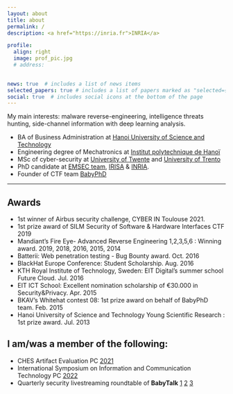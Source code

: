 ```yaml
---
layout: about
title: about
permalink: /
description: <a href="https://inria.fr">INRIA</a>

profile:
  align: right
  image: prof_pic.jpg
  # address:
    

news: true  # includes a list of news items
selected_papers: true # includes a list of papers marked as "selected={true}"
social: true  # includes social icons at the bottom of the page
---
```

My main interests: malware reverse-engineering, intelligence threats hunting, side-channel information with deep learning analysis.

- BA of Business Administration at <a href="https://www.hust.edu.vn/">Hanoi University of Science and Technology</a>
- Engineering degree of Mechatronics at <a href="https://www.hust.edu.vn/">Institut polytechnique de Hanoï</a>
- MSc of cyber-security at <a href="https://www.utwente.nl/">University of Twente</a> and <a href="https://www.unitn.it/">University of Trento</a>
- PhD candidate at <a href = "https://www.irisa.fr/emsec/">EMSEC team</a>, <a href="https://irisa.fr">IRISA</a> & <a href="https://inria.fr">INRIA</a>.
- Founder of CTF team <a href="https://babyphd.net">BabyPhD</a>

---
## Awards

- 1st winner of Airbus security challenge, CYBER IN Toulouse 2021.
- 1st prize award of SILM Security of Software & Hardware Interfaces CTF 2019
- Mandiant’s Fire Eye- Advanced Reverse Engineering 1,2,3,5,6 : Winning award. 2019, 2018, 2016, 2015, 2014
- Batterii: Web penetration testing - Bug Bounty award. Oct. 2016
- BlackHat Europe Conference: Student Scholarship. Aug. 2016
- KTH Royal Institute of Technology, Sweden: EIT Digital’s summer school Future Cloud. Jul. 2016
- EIT ICT School: Excellent nomination scholarship of €30.000 in Security&Privacy. Apr. 2015
- BKAV’s Whitehat contest 08: 1st prize award on behalf of BabyPhD team. Feb. 2015
- Hanoi University of Science and Technology Young Scientific Research : 1st prize award. Jul. 2013

## I am/was a member of the following:
- CHES Artifact Evaluation PC [2021](https://ches.iacr.org/2021/artifacts.php)
- International Symposium on Information and Communication Technology PC [2022](https://soict.org/)
- Quarterly security livestreaming roundtable of **BabyTalk** [1](https://www.youtube.com/watch?v=rMevp_WBY88&t=3090s) [2](https://www.youtube.com/watch?v=7gE_9P0CDUk) [3](https://www.youtube.com/watch?v=DDxRn3CNdeQ)
<!---
[//]: <> (Write your biography here. Tell the world about yourself. Link to your favorite [subreddit](http://reddit.com){:target="\_blank"}. You can put a picture in, too. The code is already in, just name your picture `prof_pic.jpg` and put it in the `img/` folder.

Put your address / P.O. box / other info right below your picture. You can also disable any these elements by editing `profile` property of the YAML header of your `_pages/about.md`. Edit `_bibliography/papers.bib` and Jekyll will render your [publications page](/al-folio/publications/) automatically.

Link to your social media connections, too. This theme is set up to use [Font Awesome icons](http://fortawesome.github.io/Font-Awesome/){:target="\_blank"} and [Academicons](https://jpswalsh.github.io/academicons/){:target="\_blank"}, like the ones below. Add your Facebook, Twitter, LinkedIn, Google Scholar, or just disable all of them.
)
-->